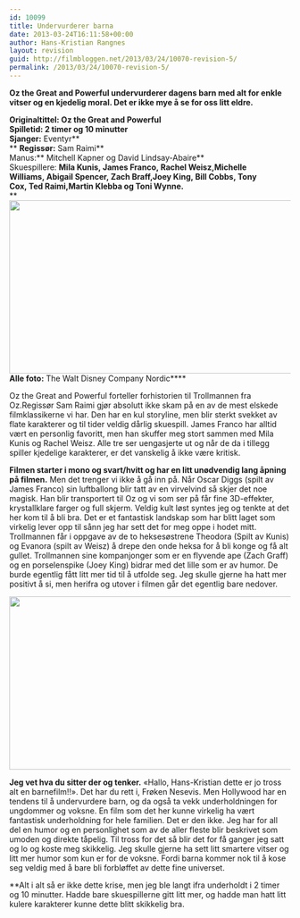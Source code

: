 ```yaml
---
id: 10099
title: Undervurderer barna
date: 2013-03-24T16:11:58+00:00
author: Hans-Kristian Rangnes
layout: revision
guid: http://filmbloggen.net/2013/03/24/10070-revision-5/
permalink: /2013/03/24/10070-revision-5/
---
```

**Oz the Great and Powerful undervurderer dagens barn med alt for enkle vitser og en kjedelig moral. Det er ikke mye å se for oss litt eldre.<!--more-->**

**Originaltittel: **Oz the Great and Powerful  
**Spilletid:** 2 timer og 10 minutter**  
Sjanger:** Eventyr**  
** **Regissør:** Sam Raimi**  
Manus:** Mitchell Kapner og David Lindsay-Abaire**  
Skuespillere: **Mila Kunis, James Franco, Rachel Weisz,Michelle Williams, Abigail Spencer, Zach Braff,Joey King, Bill Cobbs, Tony Cox, Ted Raimi,Martin Klebba og Toni Wynne.**  
** <a href="http://filmbloggen.net/2013/03/24/undervurderer-barna/vwypked7/" rel="attachment wp-att-10072"><img class="alignnone size-large wp-image-10072" src="http://filmbloggen.net/wp-content/uploads//2013/03/vwypked7-620x310.jpg" alt="" width="620" height="310" /></a>  
**Alle foto:** The Walt Disney Company Nordic****

Oz the Great and Powerful forteller forhistorien til Trollmannen fra Oz.Regissør Sam Raimi gjør absolutt ikke skam på en av de mest elskede filmklassikerne vi har. Den har en kul storyline, men blir sterkt svekket av flate karakterer og til tider veldig dårlig skuespill. James Franco har alltid vært en personlig favoritt, men han skuffer meg stort sammen med Mila Kunis og Rachel Weisz. Alle tre ser uengasjerte ut og når de da i tillegg spiller kjedelige karakterer, er det vanskelig å ikke være kritisk.

**Filmen starter i mono og svart/hvitt og har en litt unødvendig lang åpning på filmen.** Men det trenger vi ikke å gå inn på. Når Oscar Diggs (spilt av James Franco) sin luftballong blir tatt av en virvelvind så skjer det noe magisk. Han blir transportert til Oz og vi som ser på får fine 3D-effekter, krystallklare farger og full skjerm. Veldig kult løst syntes jeg og tenkte at det her kom til å bli bra. Det er et fantastisk landskap som har blitt laget som virkelig lever opp til sånn jeg har sett det for meg oppe i hodet mitt. Trollmannen får i oppgave av de to heksesøstrene Theodora (Spilt av Kunis) og Evanora (spilt av Weisz) å drepe den onde heksa for å bli konge og få alt gullet. Trollmannen sine kompanjonger som er en flyvende ape (Zach Graff) og en porselenspike (Joey King) bidrar med det lille som er av humor. De burde egentlig fått litt mer tid til å utfolde seg. Jeg skulle gjerne ha hatt mer positivt å si, men herifra og utover i filmen går det egentlig bare nedover.

<img class="alignnone size-large wp-image-10071" src="http://filmbloggen.net/wp-content/uploads//2013/03/qelreng5-620x310.jpg" alt="" width="620" height="310" /> 

**Jeg vet hva du sitter der og tenker.** &laquo;Hallo, Hans-Kristian dette er jo tross alt en barnefilm!!&raquo;. Det har du rett i, Frøken Nesevis. Men Hollywood har en tendens til å undervurdere barn, og da også ta vekk underholdningen for ungdommer og voksne. En film som det her kunne virkelig ha vært fantastisk underholdning for hele familien. Det er den ikke. Jeg har for all del en humor og en personlighet som av de aller fleste blir beskrivet som umoden og direkte tåpelig. Til tross for det så blir det for få ganger jeg satt og lo og koste meg skikkelig. Jeg skulle gjerne ha sett litt smartere vitser og litt mer humor som kun er for de voksne. Fordi barna kommer nok til å kose seg veldig med å bare bli forbløffet av dette fine universet.

**Alt i alt så er ikke dette krise, men jeg ble langt ifra underholdt i 2 timer og 10 minutter. Hadde bare skuespillerne gitt litt mer, og hadde man hatt litt kulere karakterer kunne dette blitt skikkelig bra.</p> 

<div class="video-shortcode">
</div>

 </strong>